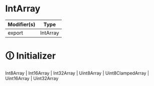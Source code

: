 # IntArray

| Modifier(s)                            | Type                     |
|----------------------------------------|--------------------------|
| export | IntArray |

# &#128712; Initializer

Int8Array | Int16Array | Int32Array | Uint8Array | Uint8ClampedArray | Uint16Array | Uint32Array